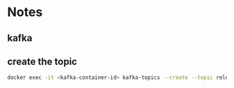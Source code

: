 # Notes

## kafka
## create the topic
```bash
docker exec -it <kafka-container-id> kafka-topics --create --topic releases --bootstrap-server localhost:9092 --partitions 1 --replication-factor 1
```